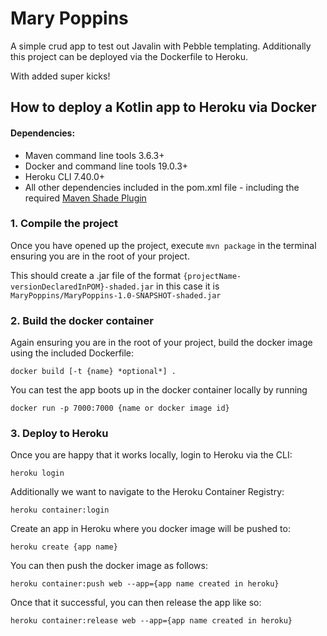 # Mary Poppins

A simple crud app to test out Javalin with Pebble templating.  Additionally this project can be deployed via the Dockerfile to Heroku. 

With added super kicks!

## How to deploy a Kotlin app to Heroku via Docker

#### Dependencies:

* Maven command line tools 3.6.3+
* Docker and command line tools 19.0.3+
* Heroku CLI 7.40.0+
* All other dependencies included in the pom.xml file - including the required [Maven Shade Plugin](http://maven.apache.org/plugins/maven-shade-plugin/)

### 1. Compile the project

Once you have opened up the project, execute ```mvn package``` in the terminal ensuring you are in the root of your project.

This should create a .jar file of the format ```{projectName-versionDeclaredInPOM}-shaded.jar``` in this case it is ```MaryPoppins/MaryPoppins-1.0-SNAPSHOT-shaded.jar```

### 2. Build the docker container

Again ensuring you are in the root of your project, build the docker image using the included Dockerfile:

```docker build [-t {name} *optional*] .```

You can test the app boots up in the docker container locally by running

```docker run -p 7000:7000 {name or docker image id}```

### 3. Deploy to Heroku

Once you are happy that it works locally, login to Heroku via the CLI:

```heroku login```

Additionally we want to navigate to the Heroku Container Registry:

```heroku container:login```

Create an app in Heroku where you docker image will be pushed to:

```heroku create {app name}```

You can then push the docker image as follows:

```heroku container:push web --app={app name created in heroku}```

Once that it successful, you can then release the app like so:

```heroku container:release web --app={app name created in heroku}```


